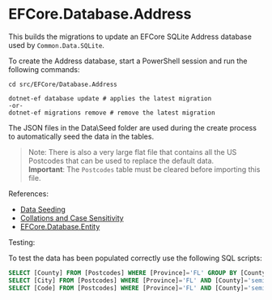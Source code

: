 # EFCore.Database.Address
This builds the migrations to update an EFCore SQLite Address database used by `Common.Data.SQLite`.

To create the Address database, start a PowerShell session and run the following commands:

~~~shell
cd src/EFCore/Database.Address

dotnet-ef database update # applies the latest migration
-or-
dotnet-ef migrations remove # remove the latest migration
~~~
The JSON files in the Data\Seed folder are used during the create process to automatically seed the data in the tables.

> Note: There is also a very large flat file that contains all the US Postcodes that can be used to replace the default data.\
> **Important**: The `Postcodes` table must be cleared before importing this file.

References:
- [Data Seeding](https://learn.microsoft.com/en-us/ef/core/modeling/data-seeding)
- [Collations and Case Sensitivity](https://learn.microsoft.com/en-us/ef/core/miscellaneous/collations-and-case-sensitivity)
- [EFCore.Database.Entity](../Database.Entity/README.md)

Testing:

To test the data has been populated correctly use the following SQL scripts:
```sql
SELECT [County] FROM [Postcodes] WHERE [Province]='FL' GROUP BY [County] ORDER BY [County]
SELECT [City] FROM [Postcodes] WHERE [Province]='FL' AND [County]='seminole' GROUP BY [City] ORDER BY [City]
SELECT [Code] FROM [Postcodes] WHERE [Province]='FL' AND [County]='seminole' AND [City]='lake mary' ORDER BY [Code]
```